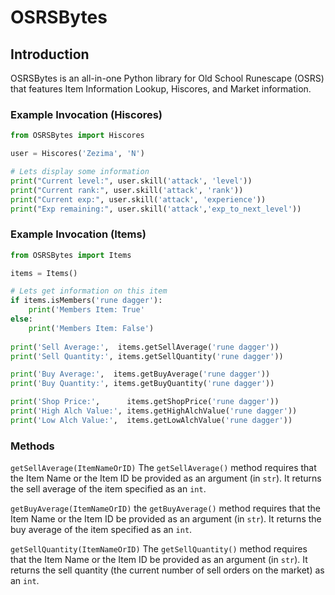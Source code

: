 # OSRSBytes


## Introduction

OSRSBytes is an all-in-one Python library for Old School Runescape (OSRS) that features Item Information Lookup, Hiscores, and Market information.

### Example Invocation (Hiscores)
```python
from OSRSBytes import Hiscores

user = Hiscores('Zezima', 'N')

# Lets display some information
print("Current level:", user.skill('attack', 'level'))
print("Current rank:", user.skill('attack', 'rank'))
print("Current exp:", user.skill('attack', 'experience'))
print("Exp remaining:", user.skill('attack','exp_to_next_level'))
```

### Example Invocation (Items)
```python
from OSRSBytes import Items

items = Items()

# Lets get information on this item
if items.isMembers('rune dagger'):
    print('Members Item: True'
else:
    print('Members Item: False')
    
print('Sell Average:',  items.getSellAverage('rune dagger'))
print('Sell Quantity:', items.getSellQuantity('rune dagger'))

print('Buy Average:',  items.getBuyAverage('rune dagger'))
print('Buy Quantity:', items.getBuyQuantity('rune dagger'))

print('Shop Price:',      items.getShopPrice('rune dagger'))
print('High Alch Value:', items.getHighAlchValue('rune dagger'))
print('Low Alch Value:',  items.getLowAlchValue('rune dagger'))
```

### Methods
`getSellAverage(ItemNameOrID)`
The `getSellAverage()` method requires that the Item Name or the Item ID be provided as an argument (in `str`).  It returns the sell average of the item specified as an `int`.

`getBuyAverage(ItemNameOrID)`
the `getBuyAverage()` method requires that the Item Name or the Item ID be provided as an argument (in `str`).  It returns the buy average of the item specified as an `int`.

`getSellQuantity(ItemNameOrID)`
The `getSellQuantity()` method requires that the Item Name or the Item ID be provided as an argument (in `str`).  It returns the sell quantity (the current number of sell orders on the market) as an `int`.
